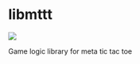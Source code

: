 # libmttt
![](https://github.com/luxick/libmttt/workflows/Tests/badge.svg)

Game logic library for meta tic tac toe
